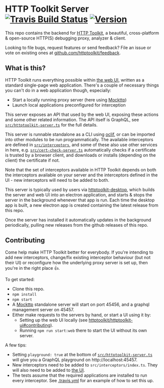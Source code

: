 HTTP Toolkit Server [![Travis Build Status](https://img.shields.io/travis/httptoolkit/httptoolkit-server.svg)](https://travis-ci.org/httptoolkit/httptoolkit-server) [![Version](https://img.shields.io/npm/v/httptoolkit-server.svg)](https://npmjs.org/package/httptoolkit-server)
===================

This repo contains the backend for [HTTP Toolkit](https://httptoolkit.tech), a beautiful, cross-platform & open-source HTTP(S) debugging proxy, analyzer & client.

Looking to file bugs, request features or send feedback? File an issue or vote on existing ones at [github.com/httptoolkit/feedback](https://github.com/httptoolkit/feedback).

## What is this?

HTTP Toolkit runs everything possible within [the web UI](https://github.com/httptoolkit/httptoolkit-ui), written as a standard single-page web application. There's a couple of necessary things you can't do in a web application though, especially:

* Start a locally running proxy server (here using [Mockttp](https://npmjs.com/package/mockttp))
* Launch local applications preconfigured for interception

This server exposes an API that used by the web UI, exposing these actions and some other related information. The API itself is GraphQL, see [`src/httptoolkit-server.ts`](src/httptoolkit-server.ts) for the full details.

This server is runnable standalone as a CLI using [oclif](http://oclif.io), or can be imported into other modules to be run programmatically. The available interceptors are defined in [`src/interceptors`](src/interceptors), and some of these also use other services in here, e.g. [`src/cert-check-server.ts`](src/cert-check-server.ts) automatically checks if a certificate is trusted by a browser client, and downloads or installs (depending on the client) the certificate if not.

Note that the set of interceptors available in HTTP Toolkit depends on both the interceptors available on your server and the interceptors defined in the UI - new interceptors will need to be added to both.

This server is typically used by users via [httptoolkit-desktop](https://github.com/httptoolkit/httptoolkit-desktop), which builds the server and web UI into an electron application, and starts & stops the server in the background whenever that app is run. Each time the desktop app is built, a new electron app is created containing the latest release from this repo.

Once the server has installed it automatically updates in the background periodically, pulling new releases from the github releases of this repo.

## Contributing

Come help make HTTP Toolkit better for everybody. If you're intending to add new interceptors, change/fix existing interceptor behaviour (but not their UI) or reconfigure how the underlying proxy server is set up, then you're in the right place :+1:.

To get started:

* Clone this repo.
* `npm install`
* `npm start`
* A [Mockttp](https://npmjs.com/package/mockttp) standalone server will start on port 45456, and a graphql management server on 45457.
* Either make requests to the servers by hand, or start a UI using it by:
    * Setting up the web UI locally (see [httptoolkit/httptoolkit-ui#contributing](https://github.com/httptoolkit/httptoolkit-ui#contributing)).
    * Running `npm run start:web` there to start the UI without its own server.

A few tips:
* Setting `playground: true` at the bottom of [`src/httptoolkit-server.ts`](src/httptoolkit-server.ts) will give you a GraphQL playground on http://localhost:45457.
* New interceptors need to be added to `src/interceptors/index.ts`. They will also need to be added to [the UI](https://github.com/httptoolkit/httptoolkit-ui).
* The tests assume that the required applications are installed to run every interceptor. See [.travis.yml](.travis.yml) for an example of how to set this up.